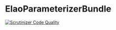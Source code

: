 ElaoParameterizerBundle
=======================

[![Scrutinizer Code Quality](https://scrutinizer-ci.com/g/Elao/ElaoParameterizerBundle/badges/quality-score.png?b=master)](https://scrutinizer-ci.com/g/Elao/ElaoParameterizerBundle/?branch=master)
